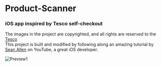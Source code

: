 # Product-Scanner
### iOS app inspired by Tesco self-checkout
The images in the project are copyrighted, and all rights are reserved to the [Tesco]([https://www.audible.co.uk/])
<br>
This project is built and modified by following along an amazing tutorial by [Sean Allen](https://www.youtube.com/@seanallen) on YouTube, a great iOS developer.
<br>

![Preview1](https://github.com/bemywang/Product-Scanner/blob/main/preview.gif)
